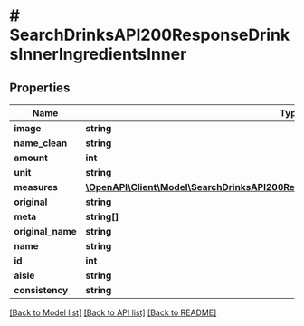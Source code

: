 # # SearchDrinksAPI200ResponseDrinksInnerIngredientsInner

## Properties

Name | Type | Description | Notes
------------ | ------------- | ------------- | -------------
**image** | **string** |  | [optional]
**name_clean** | **string** |  | [optional]
**amount** | **int** |  | [optional]
**unit** | **string** |  | [optional]
**measures** | [**\OpenAPI\Client\Model\SearchDrinksAPI200ResponseDrinksInnerIngredientsInnerMeasures**](SearchDrinksAPI200ResponseDrinksInnerIngredientsInnerMeasures.md) |  | [optional]
**original** | **string** |  | [optional]
**meta** | **string[]** |  | [optional]
**original_name** | **string** |  | [optional]
**name** | **string** |  | [optional]
**id** | **int** |  | [optional]
**aisle** | **string** |  | [optional]
**consistency** | **string** |  | [optional]

[[Back to Model list]](../../README.md#models) [[Back to API list]](../../README.md#endpoints) [[Back to README]](../../README.md)
